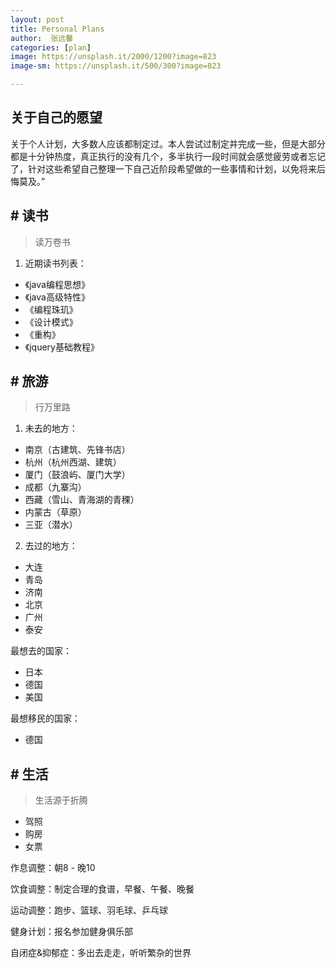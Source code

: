 ```yaml
---
layout: post
title: Personal Plans
author:  张远馨
categories: [plan]
image: https://unsplash.it/2000/1200?image=823
image-sm: https://unsplash.it/500/300?image=823

---
```


<div id="toc"></div>

## 关于自己的愿望

<i class="fa fa-quote-left fa-3x"></i> 关于个人计划，大多数人应该都制定过。本人尝试过制定并完成一些，但是大部分都是十分钟热度，真正执行的没有几个，多半执行一段时间就会感觉疲劳或者忘记了，针对这些希望自己整理一下自己近阶段希望做的一些事情和计划，以免将来后悔莫及。”

## # 读书

> 读万卷书

1. 近期读书列表：


* 《java编程思想》
* 《java高级特性》
* 《编程珠玑》
* 《设计模式》
* 《重构》
* 《jquery基础教程》

## # 旅游

> 行万里路

1. 未去的地方：


* 南京（古建筑、先锋书店）
* 杭州（杭州西湖、建筑）
* 厦门（鼓浪屿、厦门大学）
* 成都（九寨沟）
* 西藏（雪山、青海湖的青稞）
* 内蒙古（草原）
* 三亚（潜水）

2. 去过的地方：


* 大连
* 青岛
* 济南
* 北京
* 广州
* 泰安

最想去的国家：

* 日本
* 德国
* 美国

最想移民的国家：

* 德国

## # 生活
> 生活源于折腾

* 驾照
* 购房
* 女票

作息调整：朝8 - 晚10

饮食调整：制定合理的食谱，早餐、午餐、晚餐

运动调整：跑步、篮球、羽毛球、乒乓球

健身计划：报名参加健身俱乐部

自闭症&抑郁症：多出去走走，听听繁杂的世界
